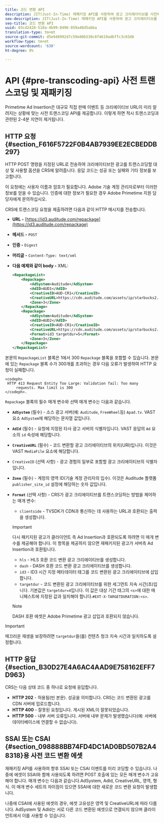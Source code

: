 ```yaml
---
title: 코드 변환 API
description: JIT(Just-In-Time) 재패키징 API를 사용하여 광고 크리에이티브를 사전에 트랜스코딩할 수 있으므로 필요한 경우 컨텐츠 호환 버전을 사용할 수 있으므로 재패키징과 관련된 2-4분 지연을 방지할 수 있습니다.
seo-description: JIT(Just-In-Time) 재패키징 API를 사용하여 광고 크리에이티브를 사전에 트랜스코딩할 수 있으므로 필요한 경우 컨텐츠 호환 버전을 사용할 수 있으므로 재패키징과 관련된 2-4분 지연을 방지할 수 있습니다.
seo-title: 코드 변환 API
uuid: 03cd2428-510a-4b99-8496-059a48d5abba
translation-type: tm+mt
source-git-commit: d5e948992d7c59e80b530c8f4619adbffc3c03d8
workflow-type: tm+mt
source-wordcount: '630'
ht-degree: 0%

---
```



# API {#pre-transcoding-api} 사전 트랜스코딩 및 재패키징

Primetime Ad Insertion은 대규모 직접 판매 이벤트 등 크리에이티브 URL이 미리 알려지는 상황에 맞는 사전 트랜스코딩 API를 제공합니다.  이렇게 하면 적시 트랜스코딩과 관련된 2-4분 지연이 제거됩니다.

## HTTP 요청 {#section_F616F5722F0B4AB7939EE2ECBEDDB297}

HTTP POST 명령을 지정된 URL로 전송하여 크리에이티브한 광고를 트랜스코딩할 대상 및 사용할 옵션을 CRS에 알려줍니다. 응답 코드는 성공 또는 실패와 기타 정보를 보고합니다.

이 요청에는 사용자 이름과 암호가 필요합니다. Adobe 기술 계정 관리자로부터 이러한 정보를 얻을 수 있습니다. 인증에 대한 정보가 필요한 경우 Adobe Primetime 지원 담당자에게 문의하십시오.

CRS에 트랜스코딩 요청을 제출하려면 다음과 같이 HTTP 메시지를 전송합니다.

* **URL -** [https://id3.auditude.com/repackage](https://id3.auditude.com/repackage)

* **메서드 -** `POST`

* **인증 -** `Digest`

* **머리글 -** `Content-Type: text/xml`

* **다음 예제와 같이 body -** XML:

   ```xml
   <RepackageList>
       <Repackage>
           <AdSystem>Auditude</AdSystem>
           <AdID>AUD1</AdID>
           <CreativeID>AUD-CR1</CreativeID>
           <CreativeURL>https://cdn.auditude.com/assets/ip/starbucks2.mp4</CreativeURL>
           <Zone>3</Zone>
       </Repackage>
       <Repackage>
           <AdSystem>Auditude</AdSystem>
           <AdID>AUD2</AdID>
           <CreativeID>AUD-CR1</CreativeID>
           <CreativeURL>https://cdn.auditude.com/assets/ip/starbucks2.mp4</CreativeURL>
           <Format>id3 targetdur=5</Format>
           <Zone>3</Zone>
       </Repackage>
   </RepackageList>
   ```

본문의 `RepackageList` 블록은 1에서 300 `Repackage` 블록을 포함할 수 있습니다. 본문에 있는 `Repackage` 블록 수가 300개를 초과하는 경우 다음 오류가 발생하여 HTTP 요청이 실패합니다.

```
<codeph>
 HTTP 413 Request Entity Too Large: Validation fail: Too many
     requests. Max limit is 300
</codeph>.
```


`Repackage` 블록의 필수 매개 변수와 선택 매개 변수는 다음과 같습니다.

* **`AdSystem`** (필수) - 소스 광고 서버(예:  `Auditude`,  `FreeWheel`등) `Apad.tv`. VAST 요소 `AdSystem`에 해당하는 문자열 값입니다.

* **`AdId`** (필수) - 요청에 지정된 타사 광고 서버의 식별자입니다. VAST 응답의 `Ad` 요소의 `id` 속성에 해당합니다.

* **`CreativeURL`** (필수) - 코드 변환할 광고 크리에이티브의 위치(URI)입니다. 이것은 VAST `MediaFile` 요소에 해당합니다.

* `CreativeID` (선택 사항) - 광고 경험의 일부로 포함할 광고 크리에이티브의 식별자입니다.
* **`Zone`** (필수) - 계정의 영역 ID(기술 계정 관리자의 입수). 이것은 Auditude 플랫폼 `publisher_site_id` 설정에 해당하는 숫자 값입니다.

* **`Format`** (선택 사항) - CRS가 광고 크리에이티브를 트랜스코딩하는 방법을 제어하는 매개 변수:

   * `clientside` - TVSDK가 CDN과 통신하는 데 사용하는 URL과 호환되는 출력을 생성합니다.
   >[!IMPORTANT]
   >
   >다시 패키지된 광고가 클라이언트 측 Ad Insertion과 호환되도록 하려면 이 매개 변수를 제공해야 합니다. 이 항목을 제공하지 않으면 재패키지된 광고가 서버측 Ad Insertion과 호환됩니다.

   * `hls` - HLS 호환 코드 변환 광고 크리에이티브를 생성합니다.
   * `dash` - DASH 호환 코드 변환 광고 크리에이티브를 생성합니다.
   * `id3` - ID3 시간 지정 메타데이터 태그를 코드 변환된 광고 크리에이티브에 삽입합니다.
   * `targetdur` - 코드 변환된 광고 크리에이티브를 위한 세그먼트 지속 시간(초)입니다. 기본값은 `targetdur=4`입니다. 이 값은 대상 기간 태그의 `<s>`에 대한 매니페스트에 지정된 값과 일치해야 합니다.`#EXT-X-TARGETDURATION:<s>`.

   >[!NOTE]
   >
   >DASH 호환 에셋은 Adobe Primetime 광고 삽입과 호환되지 않습니다.

>[!IMPORTANT]
>
>매끄러운 재생을 보장하려면 `targetdur`을(를) 컨텐츠 청크 지속 시간과 일치하도록 설정합니다.

## HTTP 응답 {#section_B30D27E4A6AC4AAD9E758162EFF7D963}

CRS는 다음 상태 코드 중 하나로 요청에 응답합니다.

* **HTTP 202** - 허용됨(빈 본문). 성공을 의미합니다. CRS는 코드 변환된 광고를 CDN 서버에 업로드합니다.
* **HTTP 400** - 잘못된 요청입니다. 게시된 XML이 잘못되었습니다.
* **HTTP 500** - 내부 서버 오류입니다. 서버에 내부 문제가 발생했습니다(예: 서버에 데이터베이스에 연결할 수 없습니다).

## SSAI 또는 CSAI {#section_098888BB74FD4DC1AD0BD507B2A48318}용 사전 코드 변환 에셋

재패키징 API를 사용하여 향후 SSAI 또는 CSAI 이벤트를 미리 코딩할 수 있습니다. 나중에 에셋이 SSAI와 함께 사용되도록 하려면 POST 호출에 있는 모든 매개 변수가 고유해야 합니다. 매개 변수는 다음과 같습니다.AdSystem, AdId, CreativeURL, 영역, 형식. 이 매개 변수 세트의 차이점이 있으면 SSAI에 대한 새로운 코드 변환 요청이 발생합니다.

나중에 CSAI에 사용된 에셋의 경우, 에셋 고유성은 영역 및 CreativeURL에 따라 다릅니다. AdSystem 및 AdId는 서로 다른 코드 변환된 에셋으로 연결되지 않으며 클라이언트에서 이를 사용할 수 있습니다.
